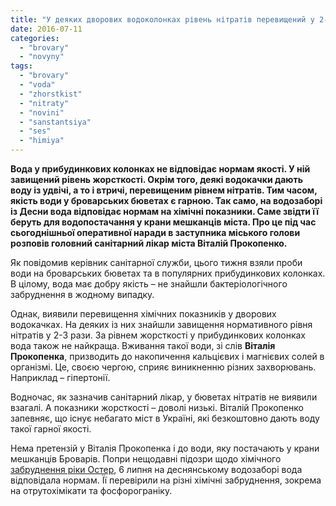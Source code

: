 ```yaml
---
title: "У деяких дворових водоколонках рівень нітратів перевищений у 2-3 рази – СЕС"
date: 2016-07-11
categories: 
  - "brovary"
  - "novyny"
tags: 
  - "brovary"
  - "voda"
  - "zhorstkist"
  - "nitraty"
  - "novini"
  - "sanstantsiya"
  - "ses"
  - "himiya"
---
```


**Вода у прибудинкових колонках не відповідає нормам якості. У ній завищений рівень жорсткості. Окрім того, деякі водокачки дають воду із удвічі, а то і втричі, перевищеним рівнем нітратів. Тим часом, якість води у броварських бюветах є гарною. Так само, на водозаборі із Десни вода відповідає нормам на хімічні показники. Саме звідти її беруть для водопостачання у крани мешканців міста. Про це під час сьогоднішньої оперативної наради в заступника міського голови розповів головний санітарний лікар міста Віталій Прокопенко.**

Як повідомив керівник санітарної служби, цього тижня взяли проби води на броварських бюветах та в популярних прибудинкових колонках. В цілому, вода має добру якість – не знайшли бактеріологічного забруднення в жодному випадку.

Однак, виявили перевищення хімічних показників у дворових водокачках. На деяких із них знайшли завищення нормативного рівня нітратів у 2-3 рази. За рівнем жорсткості у прибудинкових колонках вода також не найкраща. Вживання такої води, зі слів **Віталія Прокопенка**, призводить до накопичення кальцієвих і магнієвих солей в організмі. Це, своєю чергою, сприяє виникненню різних захворювань. Наприклад – гіпертонії.

Водночас, як зазначив санітарний лікар, у бюветах нітратів не виявили взагалі. А показники жорсткості – доволі низькі. Віталій Прокопенко запевняє, що існує небагато міст в Україні, які безкоштовно дають воду такої гарної якості.

Нема претензій у Віталія Прокопенка і до води, яку постачають у крани мешканців Броварів. Попри нещодавні підозри щодо хімічного [забруднення ріки Остер](https://mpz.brovary.org/chy-zachepyt-brovary-ekologichna-katastrofa-na-richtsi-oster/), 6 липня на деснянському водозаборі вода відповідала нормам. Її перевірили на різні хімічні забруднення, зокрема на отрутохімікати та фосфорограніку.
